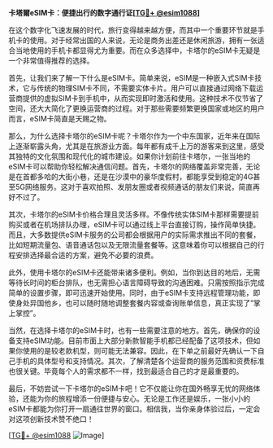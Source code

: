 **卡塔爾eSIM卡：便捷出行的数字通行证[[TG💪+ @esim1088](https://t.me/s/esim1088)]**

在这个数字化飞速发展的时代，旅行变得越来越方便，而其中一个重要环节就是手机卡的使用。对于经常出国的人来说，无论是商务出差还是休闲旅游，拥有一张适合当地使用的手机卡都显得尤为重要。而在众多选择中，卡塔尔的eSIM卡无疑是一个非常值得推荐的选择。

首先，让我们来了解一下什么是eSIM卡。简单来说，eSIM是一种嵌入式SIM卡技术，它与传统的物理SIM卡不同，不需要实体卡片。用户可以直接通过网络下载运营商提供的虚拟SIM卡到手机中，从而实现即时激活和使用。这种技术不仅节省了空间，还大大简化了更换运营商的过程。对于那些需要频繁更换国家或地区的用户而言，eSIM卡简直是天赐之物。

那么，为什么选择卡塔尔的eSIM卡呢？卡塔尔作为一个中东国家，近年来在国际上逐渐崭露头角，尤其是在旅游业方面。每年都有成千上万的游客来到这里，感受其独特的文化氛围和现代化的城市建设。如果你计划前往卡塔尔，一张当地的eSIM卡可以帮助你轻松解决通信问题。首先，卡塔尔的网络覆盖非常完善，无论是在首都多哈的大街小巷，还是在沙漠中的豪华度假村，都能享受到稳定的4G甚至5G网络服务。这对于喜欢拍照、发朋友圈或者视频通话的朋友们来说，简直再好不过了。

其次，卡塔尔的eSIM卡价格合理且灵活多样。不像传统实体SIM卡那样需要提前购买或者在机场排队办理，eSIM卡可以通过线上平台直接订购，操作简单快捷。而且，大多数提供eSIM卡服务的公司都会根据用户的实际需求推出不同的套餐，比如短期流量包、语音通话包以及无限流量套餐等。这意味着你可以根据自己的行程安排选择最合适的方案，避免不必要的浪费。

此外，使用卡塔尔的eSIM卡还能带来诸多便利。例如，当你到达目的地后，无需等待长时间的柜台排队，也无需担心语言障碍导致的沟通困难。只需按照指示完成简单的设置步骤，即可迅速开始使用。同时，由于eSIM卡支持远程管理功能，即使身处异国他乡，也可以随时随地调整套餐内容或查询账单信息，真正实现了“掌上掌控”。

当然，在选择卡塔尔的eSIM卡时，也有一些需要注意的地方。首先，确保你的设备支持eSIM功能。目前市面上大部分新款智能手机都已经配备了这项技术，但如果你使用的是较老款机型，则可能无法兼容。因此，在下单之前最好先确认一下自己手机的具体型号和支持情况。其次，了解清楚各个运营商的服务范围和资费标准也很关键。毕竟每个人的需求都不一样，找到最适合自己的才是最重要的。

最后，不妨尝试一下卡塔尔的eSIM卡吧！它不仅能让你在国外畅享无忧的网络体验，还能为你的旅程增添一份便捷与安心。无论是工作还是娱乐，一张小小的eSIM卡都能为你打开一扇通往世界的窗口。相信我，当你亲身体验过后，一定会对这项创新技术赞不绝口！

[[TG💪+ @esim1088](https://t.me/s/esim1088) ![Image](https://i.postimg.cc/4NQfJmqS/Snipaste-2025-05-13-00-14-12.png)]